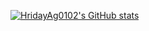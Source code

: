 [![HridayAg0102's GitHub stats](https://github-readme-stats.vercel.app/api?username=HridayAg0102)](https://github.com/HridayAg0102/github-readme-stats)